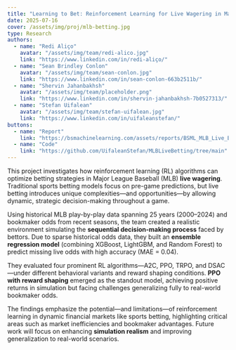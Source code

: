 ```yaml
---
title: "Learning to Bet: Reinforcement Learning for Live Wagering in Major League Baseball"
date: 2025-07-16
cover: /assets/img/proj/mlb-betting.jpg
type: Research
authors:
  - name: "Redi Aliço"
    avatar: "/assets/img/team/redi-alico.jpg"
    link: "https://www.linkedin.com/in/redi-aliço/"
  - name: "Sean Brindley Conlon"
    avatar: "/assets/img/team/sean-conlon.jpg"
    link: "https://www.linkedin.com/in/sean-conlon-663b2511b/"
  - name: "Shervin Jahanbakhsh"
    avatar: "/assets/img/team/placeholder.png"
    link: "https://www.linkedin.com/in/shervin-jahanbakhsh-7b0527313/"
  - name: "Stefan Uifalean"
    avatar: "/assets/img/team/stefan-uifalean.jpg"
    link: "https://www.linkedin.com/in/uifaleanstefan/"
buttons:
  - name: "Report"
    link: "https://bsmachinelearning.com/assets/reports/BSML_MLB_Live_Betting.pdf"
  - name: "Code"
    link: "https://github.com/UifaleanStefan/MLBLiveBetting/tree/main"
---
```


 This project investigates how reinforcement learning (RL) algorithms can optimize betting strategies in Major League Baseball (MLB) **live wagering**. Traditional sports betting models focus on pre-game predictions, but live betting introduces unique complexities—and opportunities—by allowing dynamic, strategic decision-making throughout a game.

 Using historical MLB play-by-play data spanning 25 years (2000–2024) and bookmaker odds from recent seasons, the team created a realistic environment simulating the **sequential decision-making process** faced by bettors. Due to sparse historical odds data, they built an **ensemble regression model** (combining XGBoost, LightGBM, and Random Forest) to predict missing live odds with high accuracy (MAE = 0.04).

They evaluated four prominent RL algorithms—A2C, PPO, TRPO, and DSAC—under different behavioral variants and reward shaping conditions. **PPO with reward shaping** emerged as the standout model, achieving positive returns in simulation but facing challenges generalizing fully to real-world bookmaker odds.

 The findings emphasize the potential—and limitations—of reinforcement learning in dynamic financial markets like sports betting, highlighting critical areas such as market inefficiencies and bookmaker advantages. Future work will focus on enhancing **simulation realism** and improving generalization to real-world scenarios.
